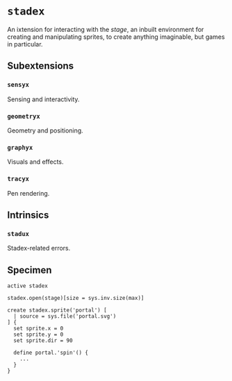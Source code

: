 # `stadex`

An ixtension for interacting with the *stage*, an inbuilt environment for creating and manipulating sprites, to create anything imaginable, but games in particular.

## Subextensions

### `sensyx`
Sensing and interactivity.

### `geometryx`
Geometry and positioning.

### `graphyx`
Visuals and effects.

### `tracyx`
Pen rendering.

## Intrinsics

### `stadux`
Stadex-related errors.

## Specimen

```
active stadex

stadex.open(stage)[size = sys.inv.size(max)]

create stadex.sprite('portal') [
  | source = sys.file('portal.svg')
] {
  set sprite.x = 0
  set sprite.y = 0
  set sprite.dir = 90

  define portal.'spin'() {
    ...
  }
}
```

